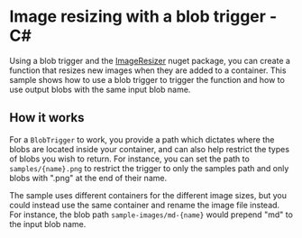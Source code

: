 ﻿# Image resizing with a blob trigger - C<span>#</span>

Using a blob trigger and the [ImageResizer](https://www.nuget.org/packages/ImageResizer/) nuget package, you can create a function that resizes new images when they are added to a container. This sample shows how to use a blob trigger to trigger the function and how to use output blobs with the same input blob name.

## How it works

For a `BlobTrigger` to work, you provide a path which dictates where the blobs are located inside your container, and can also help restrict the types of blobs you wish to return. For instance, you can set the path to `samples/{name}.png` to restrict the trigger to only the samples path and only blobs with ".png" at the end of their name.

The sample uses different containers for the different image sizes, but you could instead use the same container and rename the image file instead. For instance, the blob path `sample-images/md-{name}` would prepend "md" to the input blob name.

